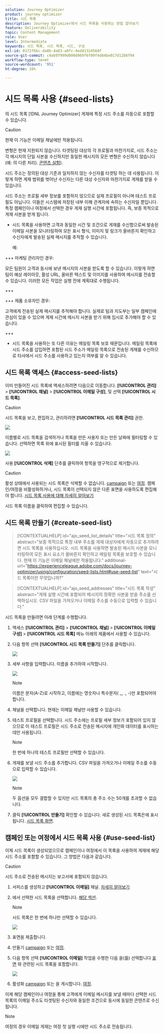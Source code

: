 ```yaml
---
solution: Journey Optimizer
product: journey optimizer
title: 시드 목록
description: Journey Optimizer에서 시드 목록을 사용하는 방법 알아보기
feature: Deliverability
topic: Content Management
role: User
level: Intermediate
keywords: 시드 목록, 시드 목록, 시드, 구성
exl-id: 0172f6bc-da8b-4a83-a0fc-4ed41324568f
source-git-commit: c4ab97999d000d969f6f09f4d84be017d1288f94
workflow-type: tm+mt
source-wordcount: '951'
ht-degree: 16%

---
```


# 시드 목록 사용 {#seed-lists}

의 시드 목록 [!DNL Journey Optimizer] 게재에 특정 시드 주소를 자동으로 포함할 수 있습니다.

>[!CAUTION]
>
>현재 이 기능은 이메일 채널에만 적용됩니다.
>
>변형은 현재 지원되지 않습니다. 타겟팅된 대상의 각 프로필과 마찬가지로, 시드 주소는 각 메시지의 단일 사본을 수신하지만 동일한 메시지의 모든 변형은 수신하지 않습니다(예: 의 다른 처리). [콘텐츠 실험](../campaigns/get-started-experiment.md)).

시드 주소는 정의된 대상 기준과 일치하지 않는 수신자를 타겟팅 하는 데 사용됩니다. 이렇게 하면 게재 범위를 벗어난 수신자는 다른 대상 수신자와 마찬가지로 게재를 받을 수 있습니다.

시드 주소는 프로필 세부 정보를 포함하지 않으므로 실제 프로필이 아니며 테스트 프로필도 아닙니다. 이들은 시스템에 저장된 내부 이해 관계자에 속하는 수신자일 뿐입니다. 특정 캠페인이나 여정에서 선택한 경우 게재 실행 시간에 포함됩니다. 즉, 보증 목적으로 게재 사본을 받게 됩니다.

* 시드 목록을 사용하면 고객과 동일한 시간 및 조건으로 게재를 수신함으로써 발송된 이메일 사본을 모니터링하여 모든 표시 형식, 이미지 및 링크가 올바른지 확인하고 수신자에게 발송된 실제 메시지를 추적할 수 있습니다.

  예:

+++ 마케팅 관리자인 경우:

  모든 팀원이 고객과 동시에 보낸 메시지의 사본을 받도록 할 수 있습니다. 이렇게 하면 팀이 예상 레이아웃, 활성 URL, 올바른 텍스트 및 이미지를 사용하여 메시지를 전송할 수 있습니다. 이러한 모든 작업은 실행 전에 계획대로 수행됩니다.

+++

+++ 제품 소유자인 경우:

  고객에게 전송된 실제 메시지를 추적해야 합니다. 실제로 팀과 지도부는 일부 캠페인에 관심이 있을 수 있으며 게재 시간에 메시지 사본을 받기 위해 임시로 추가해야 할 수 있습니다.

+++

* 시드 목록을 사용하는 또 다른 이유는 메일링 목록 보호 때문입니다. 메일링 목록에 시드 주소를 삽입하면 포함된 시드 주소가 메일링 목록으로 전송된 게재를 수신하므로 타사에서 시드 주소를 사용하고 있는지 여부를 알 수 있습니다.

## 시드 목록 액세스 {#access-seed-lists}

이미 만들어진 시드 목록에 액세스하려면 다음으로 이동합니다. **[!UICONTROL 관리]** > **[!UICONTROL 채널]** > **[!UICONTROL 이메일 구성]**, 및 선택 **[!UICONTROL 시드 목록]**.

<!--
>[!CAUTION]
>
>Permissions to view, export and manage the seed lists are restricted to [Journey Administrators](../administration/ootb-product-profiles.md#journey-administrator). Learn more on managing [!DNL Journey Optimizer] users' access rights in [this section](../administration/permissions-overview.md).-->

>[!CAUTION]
>
>시드 목록을 보고, 편집하고, 관리하려면 **[!UICONTROL 시드 목록 관리]** 권한.

![](assets/seed-list-access.png)

이름별로 시드 목록을 검색하거나 목록을 만든 사용자 또는 만든 날짜에 필터링할 수 있습니다. 선택하면 목록 위에 표시된 필터를 지울 수 있습니다.

![](assets/seed-list-filtering.png)

사용 **[!UICONTROL 삭제]** 단추를 클릭하여 항목을 영구적으로 제거합니다.

>[!CAUTION]
>
>활성 상태에서 사용되는 시드 목록은 삭제할 수 없습니다. [campaign](../campaigns/review-activate-campaign.md) 또는 [여정](../building-journeys/publishing-the-journey.md). 캠페인/여정을 비활성화하거나, 시드 목록이 선택되지 않은 다른 표면을 사용하도록 편집해야 합니다. [시드 목록 사용에 대해 자세히 알아보기](#use-seed-list)

시드 목록 이름을 클릭하여 편집할 수 있습니다. <!--Use the **[!UICONTROL Edit]** button to edit a seed list.-->

## 시드 목록 만들기 {#create-seed-list}

>[!CONTEXTUALHELP]
>id="ajo_seed_list_details"
>title="시드 목록 정의"
>abstract="보증 목적으로 특정 내부 주소를 게재 대상자에게 자동으로 추가하려면 시드 목록을 사용하십시오. 시드 목록을 사용하면 발송된 메시지 사본을 모니터링하여 모든 표시 요소가 올바른지 확인하고 메일링 목록을 보호할 수 있습니다. 현재 이 기능은 이메일 채널에만 적용됩니다."
>additional-url="https://experienceleague.adobe.com/docs/journey-optimizer/using/configuration/seed-lists.html#use-seed-list" text="시드 목록이란 무엇입니까?"

>[!CONTEXTUALHELP]
>id="ajo_seed_addresses"
>title="시드 목록 작성"
>abstract="게재 실행 시간에 포함되어 메시지의 정확한 사본을 받을 주소를 선택하십시오. CSV 파일을 가져오거나 이메일 주소를 수동으로 입력할 수 있습니다."

시드 목록을 만들려면 아래 단계를 수행합니다.

1. 액세스 **[!UICONTROL 관리]** > **[!UICONTROL 채널]** > **[!UICONTROL 이메일 구성]** > **[!UICONTROL 시드 목록]** 메뉴 아래의 제품에서 사용할 수 있습니다.

1. 다음 항목 선택 **[!UICONTROL 시드 목록 만들기]** 단추를 클릭합니다.

   ![](assets/seed-list-create-button.png)

1. 세부 사항을 입력합니다. 이름을 추가하여 시작합니다.

   ![](assets/seed-list-details.png)

   >[!NOTE]
   >
   >이름은 문자(A-Z)로 시작하고, 이름에는 영숫자나 특수문자( _, ., -)만 포함되어야 합니다.

1. 채널을 선택합니다. 현재는 이메일 채널만 사용할 수 있습니다.

1. 테스트 프로필을 선택합니다. 시드 주소에는 프로필 세부 정보가 포함되어 있지 않으므로 이 테스트 프로필은 시드 주소로 전송된 메시지에 개인화 데이터를 표시하는 데만 사용됩니다.

   >[!NOTE]
   >
   >한 번에 하나의 테스트 프로필만 선택할 수 있습니다.

1. 게재를 보낼 시드 주소를 추가합니다. CSV 파일을 가져오거나 이메일 주소를 수동으로 입력할 수 있습니다.

   ![](assets/seed-list-email-addresses.png)

   >[!NOTE]
   >
   >두 옵션을 모두 결합할 수 있지만 시드 목록의 총 주소 수는 50개를 초과할 수 없습니다.

1. 클릭 **[!UICONTROL 만들기]** 확인할 수 있습니다. 새로 생성된 시드 목록은에 표시됩니다. [시드 목록 화면](#access-seed-lists).

## 캠페인 또는 여정에서 시드 목록 사용 {#use-seed-list}

이제 시드 목록이 생성되었으므로 캠페인이나 여정에서 이 목록을 사용하여 게재에 해당 시드 주소를 포함할 수 있습니다. 그 방법은 다음과 같습니다.

>[!CAUTION]
>
>시드 주소로 전송된 메시지는 보고서에 포함되지 않습니다.

1. 서피스를 생성하고 **[!UICONTROL 이메일]** 채널. [자세히 알아보기](../email/email-settings.md)

1. 에서 선택한 시드 목록을 선택합니다. [해당 섹션](../email/email-settings.md#seed-list).

   >[!NOTE]
   >
   >시드 목록은 한 번에 하나만 선택할 수 있습니다.

   ![](assets/seed-list-surface.png)

1. 표면을 제출합니다.

1. 만들기 [campaign](../campaigns/create-campaign.md) 또는 [여정](../building-journeys/journey-gs.md).

1. 다음 항목 선택 **[!UICONTROL 이메일]** 작업을 수행한 다음 을(를) 선택합니다 [표면](channel-surfaces.md) 와 관련된 시드 목록을 포함합니다.

   ![](assets/seed-list-campaign-email.png)

1. 활성화 [campaign](../campaigns/review-activate-campaign.md) 또는 을 게시합니다. [여정](../building-journeys/publishing-the-journey.md).

이제 해당 캠페인이나 여정을 통해 고객에게 이메일 메시지를 보낼 때마다 선택한 시드 목록의 이메일 주소도 타겟팅된 수신자와 동일한 조건으로 동시에 동일한 콘텐츠로 수신됩니다.

>[!NOTE]
>
>여정의 경우 이메일 게재는 여정 첫 실행 시에만 시드 주소로 전송됩니다.

